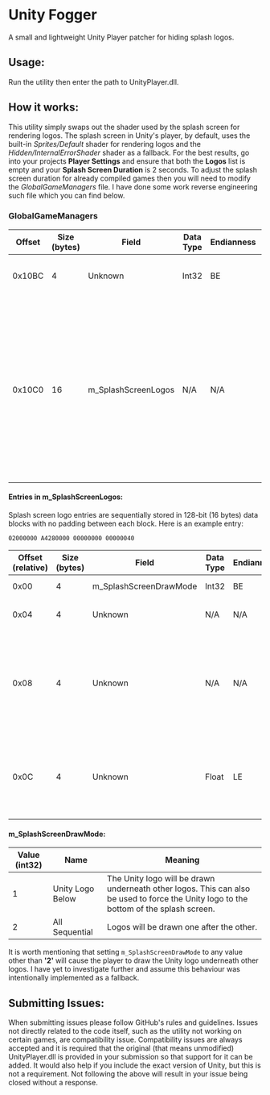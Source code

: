 # Unity Fogger
A small and lightweight Unity Player patcher for hiding splash logos.

## Usage:
Run the utility then enter the path to UnityPlayer.dll.

## How it works:

This utility simply swaps out the shader used by the splash screen for rendering logos. The splash screen in Unity's player, by default, uses the built-in *Sprites/Default* shader for rendering logos and the *Hidden/InternalErrorShader* shader as a fallback. For the best results, go into your projects **Player Settings** and ensure that both the **Logos** list is empty and your **Splash Screen Duration** is 2 seconds. To adjust the splash screen duration for already compiled games then you will need to modify the *GlobalGameManagers* file. I have done some work reverse engineering such file which you can find below.

### GlobalGameManagers

| Offset          | Size (bytes) | Field               | Data Type | Endianness | Purpose                     |
|-----------------|--------------|---------------------|-----------|------------|-----------------------------|
| 0x10BC          | 4            | Unknown             | Int32     | BE         | The number of logo entries. |
| 0x10C0          | 16           | m_SplashScreenLogos | N/A       | N/A        | The first logo entry. Depending on how the splash screen is configured in the player settings, the first entry will be Unity's logo; otherwise the developer's logo. |

#### Entries in m_SplashScreenLogos:

Splash screen logo entries are sequentially stored in 128-bit (16 bytes) data blocks with no padding between each block. Here is an example entry:

`02000000 A4280000 00000000 00000040`

| Offset (relative) | Size (bytes) | Field                  | Data Type | Endianness | Purpose                   |
|--------|--------------|------------------------|-----------|------------|---------------------------|
| 0x00   | 4            | m_SplashScreenDrawMode | Int32     | BE         | Sets the logos draw mode. |
| 0x04   | 4            | Unknown                | N/A       | N/A        | Appears to be a pointer to the logo. Unity will use `0xA4280000` for its logo. |
| 0x08   | 4            | Unknown                | N/A       | N/A        | Doubt it is padding and is instead for future-proofing, much like you would see in ELF. Other possibilities include `m_SplashScreenLogoStyle`, `m_SplashScreenAnimation`, `m_ShowUnitySplashScreen`, `m_ShowUnitySplashLogo`, etc. |
| 0x0C   | 4            | Unknown                | Float     | LE         | The logo duration in seconds, not including the 0.5 seconds the player adds for transitions.  Minimum value is 2 seconds and the maximum value is 10 seconds. |


#### m_SplashScreenDrawMode:

| Value (int32) | Name             | Meaning |
|---------------|------------------|---------|
| 1             | Unity Logo Below | The Unity logo will be drawn underneath other logos. This can also be used to force the Unity logo to the bottom of the splash screen. |
| 2             | All Sequential   | Logos will be drawn one after the other. |

It is worth mentioning that setting `m_SplashScreenDrawMode` to any value other than **'2'** will cause the player to draw the Unity logo underneath other logos. I have yet to investigate further and assume this behaviour was intentionally implemented as a fallback.

## Submitting Issues:
When submitting issues please follow GitHub's rules and guidelines. Issues not directly related to the code itself, such as the utility not working on certain games, are compatibility issue. Compatibility issues are always accepted and it is required that the original (that means unmodified) UnityPlayer.dll is provided in your submission so that support for it can be added. It would also help if you include the exact version of Unity, but this is not a requirement. Not following the above will result in your issue being closed without a response.
